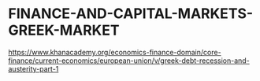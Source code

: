 # FINANCE-AND-CAPITAL-MARKETS-GREEK-MARKET
https://www.khanacademy.org/economics-finance-domain/core-finance/current-economics/european-union/v/greek-debt-recession-and-austerity-part-1
